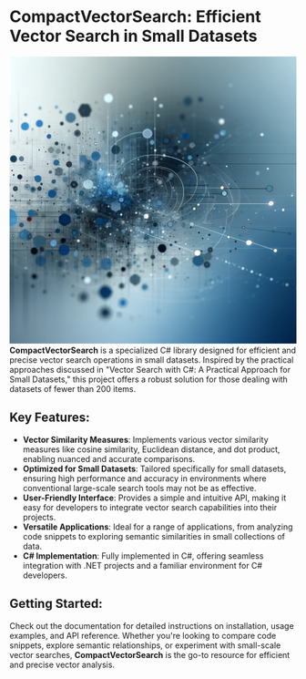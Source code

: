 # CompactVectorSearch: Efficient Vector Search in Small Datasets
![](./media/header.png)
**CompactVectorSearch** is a specialized C# library designed for efficient and precise vector search operations in small datasets. Inspired by the practical approaches discussed in "Vector Search with C#: A Practical Approach for Small Datasets," this project offers a robust solution for those dealing with datasets of fewer than 200 items.

## Key Features:
- **Vector Similarity Measures**: Implements various vector similarity measures like cosine similarity, Euclidean distance, and dot product, enabling nuanced and accurate comparisons.
- **Optimized for Small Datasets**: Tailored specifically for small datasets, ensuring high performance and accuracy in environments where conventional large-scale search tools may not be as effective.
- **User-Friendly Interface**: Provides a simple and intuitive API, making it easy for developers to integrate vector search capabilities into their projects.
- **Versatile Applications**: Ideal for a range of applications, from analyzing code snippets to exploring semantic similarities in small collections of data.
- **C# Implementation**: Fully implemented in C#, offering seamless integration with .NET projects and a familiar environment for C# developers.

## Getting Started:
Check out the documentation for detailed instructions on installation, usage examples, and API reference. Whether you're looking to compare code snippets, explore semantic relationships, or experiment with small-scale vector searches, **CompactVectorSearch** is the go-to resource for efficient and precise vector analysis.

